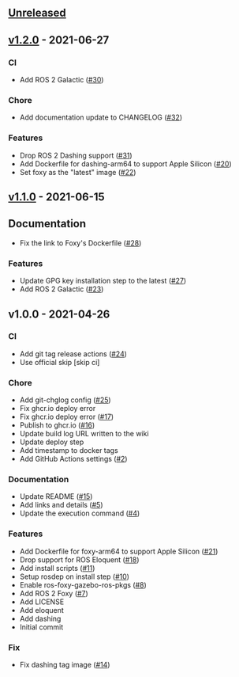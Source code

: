 <a name="unreleased"></a>
## [Unreleased]


<a name="v1.2.0"></a>
## [v1.2.0] - 2021-06-27
### CI
- Add ROS 2 Galactic ([#30](https://github.com/Tiryoh/docker-ros2-desktop-vnc/issues/30))

### Chore
- Add documentation update to CHANGELOG ([#32](https://github.com/Tiryoh/docker-ros2-desktop-vnc/issues/32))

### Features
- Drop ROS 2 Dashing support ([#31](https://github.com/Tiryoh/docker-ros2-desktop-vnc/issues/31))
- Add Dockerfile for dashing-arm64 to support Apple Silicon ([#20](https://github.com/Tiryoh/docker-ros2-desktop-vnc/issues/20))
- Set foxy as the "latest" image ([#22](https://github.com/Tiryoh/docker-ros2-desktop-vnc/issues/22))


<a name="v1.1.0"></a>
## [v1.1.0] - 2021-06-15
## Documentation
- Fix the link to Foxy's Dockerfile ([#28](https://github.com/Tiryoh/docker-ros2-desktop-vnc/issues/28))

### Features
- Update GPG key installation step to the latest ([#27](https://github.com/Tiryoh/docker-ros2-desktop-vnc/issues/27))
- Add ROS 2 Galactic ([#23](https://github.com/Tiryoh/docker-ros2-desktop-vnc/issues/23))


<a name="v1.0.0"></a>
## v1.0.0 - 2021-04-26
### CI
- Add git tag release actions ([#24](https://github.com/Tiryoh/docker-ros2-desktop-vnc/issues/24))
- Use official skip [skip ci]

### Chore
- Add git-chglog config ([#25](https://github.com/Tiryoh/docker-ros2-desktop-vnc/issues/25))
- Fix ghcr.io deploy error
- Fix ghcr.io deploy error ([#17](https://github.com/Tiryoh/docker-ros2-desktop-vnc/issues/17))
- Publish to ghcr.io ([#16](https://github.com/Tiryoh/docker-ros2-desktop-vnc/issues/16))
- Update build log URL written to the wiki
- Update deploy step
- Add timestamp to docker tags
- Add GitHub Actions settings ([#2](https://github.com/Tiryoh/docker-ros2-desktop-vnc/issues/2))

### Documentation
- Update README ([#15](https://github.com/Tiryoh/docker-ros2-desktop-vnc/issues/15))
- Add links and details ([#5](https://github.com/Tiryoh/docker-ros2-desktop-vnc/issues/5))
- Update the execution command ([#4](https://github.com/Tiryoh/docker-ros2-desktop-vnc/issues/4))

### Features
- Add Dockerfile for foxy-arm64 to support Apple Silicon ([#21](https://github.com/Tiryoh/docker-ros2-desktop-vnc/issues/21))
- Drop support for ROS Eloquent ([#18](https://github.com/Tiryoh/docker-ros2-desktop-vnc/issues/18))
- Add install scripts ([#11](https://github.com/Tiryoh/docker-ros2-desktop-vnc/issues/11))
- Setup rosdep on install step ([#10](https://github.com/Tiryoh/docker-ros2-desktop-vnc/issues/10))
- Enable ros-foxy-gazebo-ros-pkgs ([#8](https://github.com/Tiryoh/docker-ros2-desktop-vnc/issues/8))
- Add ROS 2 Foxy ([#7](https://github.com/Tiryoh/docker-ros2-desktop-vnc/issues/7))
- Add LICENSE
- Add eloquent
- Add dashing
- Initial commit

### Fix
- Fix dashing tag image ([#14](https://github.com/Tiryoh/docker-ros2-desktop-vnc/issues/14))


[Unreleased]: https://github.com/Tiryoh/docker-ros2-desktop-vnc/compare/v1.2.0...HEAD
[v1.2.0]: https://github.com/Tiryoh/docker-ros2-desktop-vnc/compare/v1.1.0...v1.2.0
[v1.1.0]: https://github.com/Tiryoh/docker-ros2-desktop-vnc/compare/v1.0.0...v1.1.0
